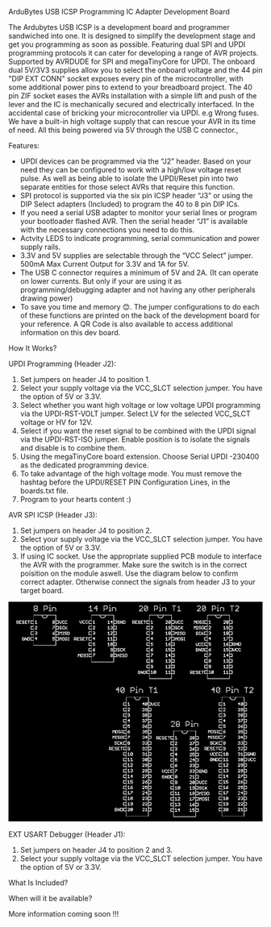 ArduBytes USB ICSP Programming IC Adapter Development Board

The Ardubytes USB ICSP is a development board and programmer sandwiched into one. It is designed to simplify the development stage and get you programming as soon as possible. Featuring dual SPI and UPDI programming protocols it can cater for developing a range of AVR projects. Supported by AVRDUDE for SPI and megaTinyCore for UPDI. The onboard dual 5V/3V3 supplies allow you to select the onboard voltage and the 44 pin "DIP EXT CONN" socket exposes every pin of the microcontroller, with some additional power pins to extend to your breadboard project. The 40 pin ZIF socket eases the AVRs installation with a simple lift and push of the lever and the IC is mechanically secured and electrically interfaced. In the accidental case of bricking your microcontroller via UPDI. e.g Wrong fuses. We have a built-in high voltage supply that can rescue your AVR in its time of need. All this being powered via 5V through the USB C connector.,


Features:
-	UPDI devices can be programmed via the “J2” header. Based on your need they can be configured to work with a high/low voltage reset pulse. As well as being able to isolate the UPDI/Reset pin into two separate entities for those select AVRs that require this function.
-	SPI protocol is supported via the six pin ICSP header “J3” or using the DIP Select adapters (Included) to program the 40 to 8 pin DIP ICs. 
-	If you need a serial USB adapter to monitor your serial lines or program your bootloader flashed AVR. Then the serial header “J1” is available with the necessary connections you need to do this.
- Actvity LEDS to indicate programming, serial communication and power supply rails. 
-	3.3V and 5V supplies are selectable through the “VCC Select” jumper. 500mA Max Current Output for 3.3V and 1A for 5V.
- The USB C connector requires a minimum of 5V and 2A. (It can operate on lower currents. But only if your are using it as programming/debugging adapter and not having any other peripherals drawing power)
-	To save you time and memory 😊. The jumper configurations to do each of these functions are printed on the back of the development board for your reference. A QR Code is also available to access additional information on this dev board.

How It Works?

UPDI Programming (Header J2):
1. Set jumpers on header J4 to position 1.
2. Select your supply voltage via the VCC_SLCT selection jumper. You have the option of 5V or 3.3V.
3. Select whether you want high voltage or low voltage UPDI programming via the UPDI-RST-VOLT jumper. Select LV for the selected VCC_SLCT voltage or HV for 12V.
4. Select if you want the reset signal to be combined with the UPDI signal via the UPDI-RST-ISO jumper. Enable position is to isolate the signals and disable is to combine them.
5. Using the megaTinyCore board extension. Choose Serial UPDI -230400 as the dedicated programming device.
6. To take advantage of the high voltage mode. You must remove the hashtag before the UPDI/RESET PIN Configuration Lines, in the boards.txt file.
7. Program to your hearts content :)

AVR SPI ICSP (Header J3):
1. Set jumpers on header J4 to position 2.
2. Select your supply voltage via the VCC_SLCT selection jumper. You have the option of 5V or 3.3V.
3. If using IC socket. Use the appropriate supplied PCB module to interface the AVR with the programmer. Make sure the switch is in the correct poisition on the module aswell. Use the diagram below to confirm correct adapter. Otherwise connect the signals from header J3 to your target board. 

![AVR SPI Adapter Modes](https://github.com/EEPUXProjects/ArduBytes/blob/main/USB%20ICSP%20Programming%20IC%20Adapter/AVR%20SPI%20Adapter%20Modes.png)

EXT USART Debugger (Header J1):
1. Set jumpers on header J4 to position 2 and 3.
2. Select your supply voltage via the VCC_SLCT selection jumper. You have the option of 5V or 3.3V.




What Is Included?

When will it be available?

More information coming soon !!! 


